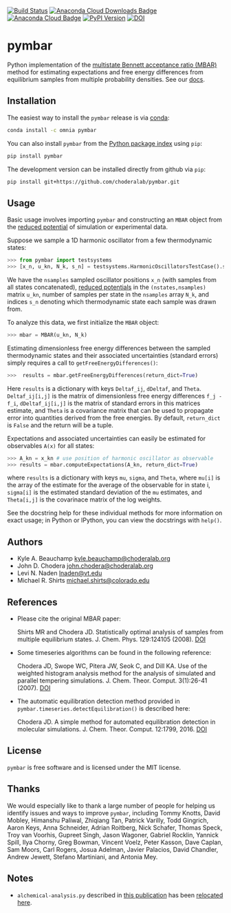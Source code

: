 [![Build Status](https://travis-ci.org/choderalab/pymbar.png)](https://travis-ci.org/choderalab/pymbar)
[![Anaconda Cloud Downloads Badge](https://anaconda.org/omnia/pymbar/badges/downloads.svg)](https://anaconda.org/omnia/pymbar)
[![Anaconda Cloud Badge](https://anaconda.org/omnia/pymbar/badges/installer/conda.svg)](https://anaconda.org/omnia/pymbar)
[![PyPI Version](https://badge.fury.io/py/pymbar.png)](https://pypi.python.org/pypi/pymbar)
[![DOI](https://zenodo.org/badge/9991771.svg)](https://zenodo.org/badge/latestdoi/9991771)

pymbar
======

Python implementation of the [multistate Bennett acceptance ratio (MBAR)](http://www.alchemistry.org/wiki/Multistate_Bennett_Acceptance_Ratio) method for estimating expectations and free energy differences from equilibrium samples from multiple probability densities.
See our [docs](http://pymbar.readthedocs.org/en/latest/).


Installation
------------

The easiest way to install the `pymbar` release is via [conda](http://conda.pydata.org):
```bash
conda install -c omnia pymbar
```
You can also install `pymbar` from the [Python package index](https://pypi.python.org/pypi/pymbar) using `pip`:
```bash
pip install pymbar
```
The development version can be installed directly from github via `pip`:
```bash
pip install git+https://github.com/choderalab/pymbar.git
```

Usage
-----

Basic usage involves importing `pymbar` and constructing an `MBAR` object from the [reduced potential](http://www.alchemistry.org/wiki/Multistate_Bennett_Acceptance_Ratio#Reduced_potential) of simulation or experimental data.

Suppose we sample a 1D harmonic oscillator from a few thermodynamic states:
```python
>>> from pymbar import testsystems
>>> [x_n, u_kn, N_k, s_n] = testsystems.HarmonicOscillatorsTestCase().sample()
```
We have the `nsamples` sampled oscillator positions `x_n` (with samples from all states concatenated), [reduced potentials](http://www.alchemistry.org/wiki/Multistate_Bennett_Acceptance_Ratio#Reduced_potential) in the `(nstates,nsamples)` matrix `u_kn`, number of samples per state in the `nsamples` array `N_k`, and indices `s_n` denoting which thermodynamic state each sample was drawn from.

To analyze this data, we first initialize the `MBAR` object:
```python
>>> mbar = MBAR(u_kn, N_k)
```
Estimating dimensionless free energy differences between the sampled thermodynamic states and their associated uncertainties (standard errors) simply requires a call to `getFreeEnergyDifferences()`:
```python
>>>  results = mbar.getFreeEnergyDifferences(return_dict=True)
```
Here `results` is a dictionary with keys `Deltaf_ij`, `dDeltaf`, and `Theta`. `Deltaf_ij[i,j]` is the matrix of dimensionless free energy differences `f_j - f_i`, `dDeltaf_ij[i,j]` is the matrix of standard errors in this matrices estimate, and `Theta` is a covariance matrix that can be used to propagate error into quantities derived from the free energies.
By default, `return_dict` is `False` and the return will be a tuple.

Expectations and associated uncertainties can easily be estimated for observables `A(x)` for all states:
```python
>>> A_kn = x_kn # use position of harmonic oscillator as observable
>>> results = mbar.computeExpectations(A_kn, return_dict=True)
```
where `results` is a dictionary with keys `mu`, `sigma`, and `Theta`, where `mu[i]` is the array of the estimate for the average of the observable for in state i, `sigma[i]` is the estimated standard deviation of the `mu` estimates,  and `Theta[i,j]` is the covarinace matrix of the log weights. 

See the docstring help for these individual methods for more information on exact usage; in Python or IPython, you can view the docstrings with `help()`.  

Authors
-------
* Kyle A. Beauchamp <kyle.beauchamp@choderalab.org>
* John D. Chodera <john.chodera@choderalab.org>
* Levi N. Naden <lnaden@vt.edu>
* Michael R. Shirts <michael.shirts@colorado.edu>

References
----------

* Please cite the original MBAR paper:

  Shirts MR and Chodera JD. Statistically optimal analysis of samples from multiple equilibrium states. J. Chem. Phys. 129:124105 (2008).  [DOI](http://dx.doi.org/10.1063/1.2978177)

* Some timeseries algorithms can be found in the following reference:

  Chodera JD, Swope WC, Pitera JW, Seok C, and Dill KA. Use of the weighted histogram analysis method for the analysis of simulated and parallel tempering simulations. J. Chem. Theor. Comput. 3(1):26-41 (2007).  [DOI](http://dx.doi.org/10.1021/ct0502864)

* The automatic equilibration detection method provided in `pymbar.timeseries.detectEquilibration()` is described here:

  Chodera JD. A simple method for automated equilibration detection in molecular simulations. J. Chem. Theor. Comput. 12:1799, 2016.  [DOI](http://dx.doi.org/10.1021/acs.jctc.5b00784)

License
-------

`pymbar` is free software and is licensed under the MIT license.


Thanks
------
We would especially like to thank a large number of people for helping us identify issues
and ways to improve `pymbar`, including Tommy Knotts, David Mobley, Himanshu Paliwal,
Zhiqiang Tan, Patrick Varilly, Todd Gingrich, Aaron Keys, Anna Schneider, Adrian Roitberg,
Nick Schafer, Thomas Speck, Troy van Voorhis, Gupreet Singh, Jason Wagoner, Gabriel Rocklin,
Yannick Spill, Ilya Chorny, Greg Bowman, Vincent Voelz, Peter Kasson, Dave Caplan, Sam Moors,
Carl Rogers, Josua Adelman, Javier Palacios, David Chandler, Andrew Jewett, Stefano Martiniani, and Antonia Mey.

Notes
-----
* `alchemical-analysis.py` described in [this publication](https://www.ncbi.nlm.nih.gov/pmc/articles/PMC4420631/) has been [relocated here](https://github.com/MobleyLab/alchemical-analysis).
